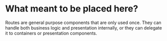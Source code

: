 # What meant to be placed here?

Routes are general purpose components that are only used once.
They can handle both business logic and presentation internally, or they can delegate it to containers or presentation components.

